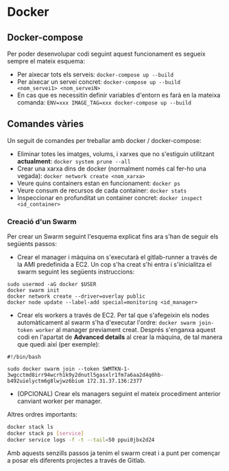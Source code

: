 <!-- TITLE: Docker -->
<!-- SUBTITLE: Breu resum de docker amb ordres principals -->

# Docker
## Docker-compose
Per poder desenvolupar codi seguint aquest funcionament es segueix sempre el mateix esquema:

*  Per aixecar tots els serveis: `docker-compose up --build`
*  Per aixecar un servei concret: `docker-compose up --build <nom_servei1> <nom_serveiN>`
*  En cas que es necessitin definir variables d'entorn es farà en la mateixa comanda: `ENV=xxx IMAGE_TAG=xxx docker-compose up --build`


## Comandes vàries
Un seguit de comandes per treballar amb docker / docker-compose:

*  Eliminar totes les imatges, volums, i xarxes que no s'estiguin utilitzant **actualment**: `docker system prune --all`
*  Crear una xarxa dins de docker (normalment només cal fer-ho una vegada): `docker network create <nom_xarxa>`
*  Veure quins containers estan en funcionament: `docker ps`
*  Veure consum de recursos de cada container: `docker stats`
*  Inspeccionar en profunditat un container concret: `docker inspect <id_container>`


### Creació d'un Swarm
Per crear un Swarm seguint l'esquema explicat fins ara s'han de seguir els següents passos:

*  Crear el manager i màquina on s'executarà el gitlab-runner a través de la AMI predefinida a EC2. Un cop s'ha creat s'hi entra i s'inicialitza el swarm seguint les següents instruccions:
```shell
sudo usermod -aG docker $USER
docker swarm init
docker network create --driver=overlay public
docker node update --label-add special=monitoring <id_manager>
```

*  Crear els workers a través de EC2. Per tal que s'afegeixin els nodes automàticament al swarm s'ha d'executar l'ordre: `docker swarm join-token worker` al manager previament creat. Després s'enganxa aquest codi en l'apartat de **Advanced details** al crear la màquina, de tal manera que quedi així (per exemple):
```shell
#!/bin/bash

sudo docker swarm join --token SWMTKN-1-3wgcctmd8irr94wcrh1k9y2dnutl5gasxlr1fm7a6aa2d4q0hb-b492uielyctm6g8lwjwz6bium 172.31.37.136:2377
```

*  (OPCIONAL) Crear els managers seguint el mateix procediment anterior canviant worker per manager.

Altres ordres importants:

```sh
docker stack ls
docker stack ps [service]
docker service logs -f -t --tail=50 ppui0jbx2d24
```



Amb aquests senzills passos ja tenim el swarm creat i a punt per començar a posar els diferents projectes a través de Gitlab.

